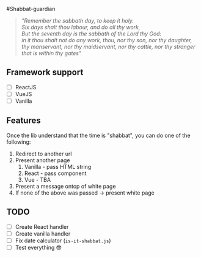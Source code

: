 #Shabbat-guardian
> _"Remember the sabbath day, to keep it holy.<br>_
> _Six days shalt thou labour, and do all thy work,<br>_
> _But the seventh day is the sabbath of the Lord thy God:<br> in it thou shalt not do any work, thou, nor thy son, nor thy daughter, thy manservant, nor thy maidservant, nor thy cattle, nor thy stranger that is within thy gates"_

## Framework support
- [ ] ReactJS
- [ ] VueJS
- [ ] Vanilla

## Features
Once the lib understand that the time is "shabbat", you can do one of the following:
1. Redirect to another url
2. Present another page 
   1. Vanilla - pass HTML string
   2. React - pass component
   3. Vue - TBA
3. Present a message ontop of white page
4. If none of the above was passed -> present white page


## TODO
- [ ] Create React handler
- [ ] Create vanilla handler
- [ ] Fix date calculator (`is-it-shabbat.js`)
- [ ] Test everything 😎
